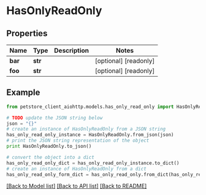 # HasOnlyReadOnly


## Properties

Name | Type | Description | Notes
------------ | ------------- | ------------- | -------------
**bar** | **str** |  | [optional] [readonly] 
**foo** | **str** |  | [optional] [readonly] 

## Example

```python
from petstore_client_aiohttp.models.has_only_read_only import HasOnlyReadOnly

# TODO update the JSON string below
json = "{}"
# create an instance of HasOnlyReadOnly from a JSON string
has_only_read_only_instance = HasOnlyReadOnly.from_json(json)
# print the JSON string representation of the object
print HasOnlyReadOnly.to_json()

# convert the object into a dict
has_only_read_only_dict = has_only_read_only_instance.to_dict()
# create an instance of HasOnlyReadOnly from a dict
has_only_read_only_form_dict = has_only_read_only.from_dict(has_only_read_only_dict)
```
[[Back to Model list]](../README.md#documentation-for-models) [[Back to API list]](../README.md#documentation-for-api-endpoints) [[Back to README]](../README.md)


